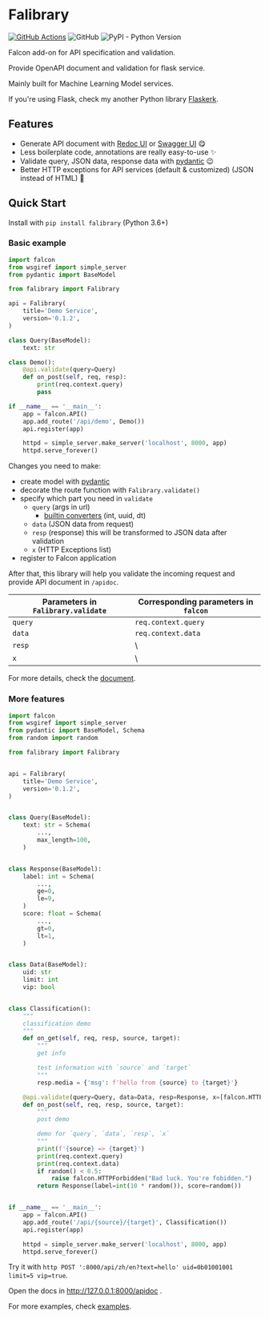 # Falibrary

[![GitHub Actions](https://github.com/kemingy/falibrary/workflows/Python%20package/badge.svg)](https://github.com/kemingy/falibrary/actions)
![GitHub](https://img.shields.io/github/license/kemingy/falibrary)
![PyPI - Python Version](https://img.shields.io/pypi/pyversions/falibrary)

Falcon add-on for API specification and validation.

Provide OpenAPI document and validation for flask service.

Mainly built for Machine Learning Model services.

If you're using Flask, check my another Python library [Flaskerk](https://github.com/kemingy/flaskerk).

## Features

* Generate API document with [Redoc UI](https://github.com/Redocly/redoc) or [Swagger UI](https://github.com/swagger-api/swagger-ui) :yum:
* Less boilerplate code, annotations are really easy-to-use :sparkles:
* Validate query, JSON data, response data with [pydantic](https://github.com/samuelcolvin/pydantic/) :wink:
* Better HTTP exceptions for API services (default & customized) (JSON instead of HTML) :grimacing:

## Quick Start

Install with `pip install falibrary` (Python 3.6+)

### Basic example

```py
import falcon
from wsgiref import simple_server
from pydantic import BaseModel

from falibrary import Falibrary

api = Falibrary(
    title='Demo Service',
    version='0.1.2',
)

class Query(BaseModel):
    text: str

class Demo():
    @api.validate(query=Query)
    def on_post(self, req, resp):
        print(req.context.query)
        pass

if __name__ == '__main__':
    app = falcon.API()
    app.add_route('/api/demo', Demo())
    api.register(app)

    httpd = simple_server.make_server('localhost', 8000, app)
    httpd.serve_forever()
```

Changes you need to make:

* create model with [pydantic](https://github.com/samuelcolvin/pydantic/)
* decorate the route function with `Falibrary.validate()`
* specify which part you need in `validate`
  * `query` (args in url)
    * [builtin converters](https://falcon.readthedocs.io/en/stable/api/routing.html#built-in-converters) (int, uuid, dt)
  * `data` (JSON data from request)
  * `resp` (response) this will be transformed to JSON data after validation
  * `x` (HTTP Exceptions list)
* register to Falcon application

After that, this library will help you validate the incoming request and provide API document in `/apidoc`.

| Parameters in `Falibrary.validate` | Corresponding parameters in `falcon` |
| ------------- | ------------- |
| `query` | `req.context.query` |
| `data` | `req.context.data` |
| `resp` | \ |
| `x` | \ |

For more details, check the [document](https://falibrary.readthedocs.io/en/latest/).

### More features

```py
import falcon
from wsgiref import simple_server
from pydantic import BaseModel, Schema
from random import random

from falibrary import Falibrary


api = Falibrary(
    title='Demo Service',
    version='0.1.2',
)


class Query(BaseModel):
    text: str = Schema(
        ...,
        max_length=100,
    )


class Response(BaseModel):
    label: int = Schema(
        ...,
        ge=0,
        le=9,
    )
    score: float = Schema(
        ...,
        gt=0,
        lt=1,
    )


class Data(BaseModel):
    uid: str
    limit: int
    vip: bool


class Classification():
    """
    classification demo
    """
    def on_get(self, req, resp, source, target):
        """
        get info

        test information with `source` and `target`
        """
        resp.media = {'msg': f'hello from {source} to {target}'}

    @api.validate(query=Query, data=Data, resp=Response, x=[falcon.HTTP_403])
    def on_post(self, req, resp, source, target):
        """
        post demo

        demo for `query`, `data`, `resp`, `x`
        """
        print(f'{source} => {target}')
        print(req.context.query)
        print(req.context.data)
        if random() < 0.5:
            raise falcon.HTTPForbidden("Bad luck. You're fobidden.")
        return Response(label=int(10 * random()), score=random())


if __name__ == '__main__':
    app = falcon.API()
    app.add_route('/api/{source}/{target}', Classification())
    api.register(app)

    httpd = simple_server.make_server('localhost', 8000, app)
    httpd.serve_forever()

```

Try it with `http POST ':8000/api/zh/en?text=hello' uid=0b01001001 limit=5 vip=true`.

Open the docs in http://127.0.0.1:8000/apidoc .

For more examples, check [examples](/examples).
